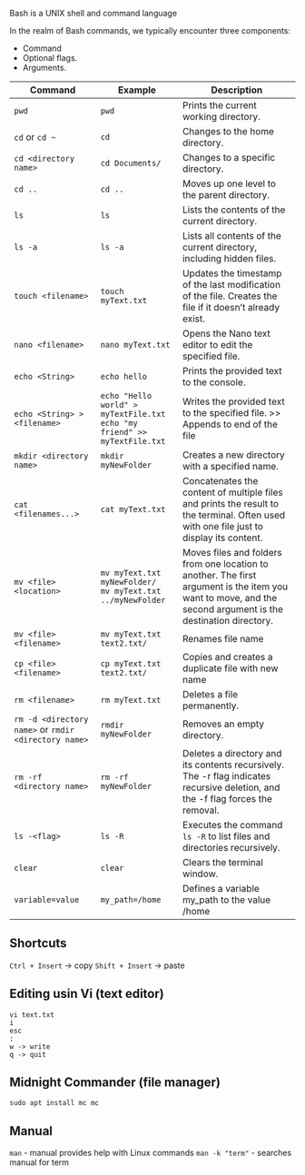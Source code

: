 Bash is a UNIX shell and command language

In the realm of Bash commands, we typically encounter three components:
- Command
- Optional flags.
- Arguments.

| Command                                              | Example                                                                           | Description                                                                                                                                                  |
|------------------------------------------------------|-----------------------------------------------------------------------------------|--------------------------------------------------------------------------------------------------------------------------------------------------------------|
| `pwd`                                                | `pwd`                                                                             | Prints the current working directory.                                                                                                                        |
| `cd` or `cd ~`                                       | `cd`                                                                              | Changes to the home directory.                                                                                                                               |
| `cd <directory name>`                                | `cd Documents/`                                                                   | Changes to a specific directory.                                                                                                                             |
| `cd ..`                                              | `cd ..`                                                                           | Moves up one level to the parent directory.                                                                                                                  |
| `ls`                                                 | `ls`                                                                              | Lists the contents of the current directory.                                                                                                                 |
| `ls -a`                                              | `ls -a`                                                                           | Lists all contents of the current directory, including hidden files.                                                                                         |
| `touch <filename>`                                   | `touch myText.txt`                                                                | Updates the timestamp of the last modification of the file. Creates the file if it doesn’t already exist.                                                    |
| `nano <filename>`                                    | `nano myText.txt`                                                                 | Opens the Nano text editor to edit the specified file.                                                                                                       |
| `echo <String>`                                      | `echo hello`                                                                      | Prints the provided text to the console.                                                                                                                     |
| `echo <String> > <filename>`                         | `echo "Hello world" > myTextFile.txt`  <br/> `echo "my friend" >> myTextFile.txt` | Writes the provided text to the specified file. >> Appends to end of the file                                                                                |
| `mkdir <directory name>`                             | `mkdir myNewFolder`                                                               | Creates a new directory with a specified name.                                                                                                               |
| `cat <filenames...>`                                 | `cat myText.txt`                                                                  | Concatenates the content of multiple files and prints the result to the terminal. Often used with one file just to display its content.                      |
| `mv <file> <location>`                               | `mv myText.txt myNewFolder/`<br/> `mv myText.txt ../myNewFolder`                  | Moves files and folders from one location to another. The first argument is the item you want to move, and the second argument is the destination directory. |
| `mv <file> <filename>`                               | `mv myText.txt text2.txt/`                                                        | Renames file name                                                                                                                                            |
| `cp <file> <filename>`                               | `cp myText.txt text2.txt/`                                                        | Copies and creates a duplicate file with new name                                                                                                            |
| `rm <filename>`                                      | `rm myText.txt`                                                                   | Deletes a file permanently.                                                                                                                                  |
| `rm -d <directory name>` or `rmdir <directory name>` | `rmdir myNewFolder`                                                               | Removes an empty directory.                                                                                                                                  |
| `rm -rf <directory name>`                            | `rm -rf myNewFolder`                                                              | Deletes a directory and its contents recursively. The -r flag indicates recursive deletion, and the -f flag forces the removal.                              |
| `ls -<flag>`                                         | `ls -R`                                                                           | Executes the command `ls -R` to list files and directories recursively.                                                                                      |
| `clear`                                              | `clear`                                                                           | Clears the terminal window.                                                                                                                                  |
| `variable=value`                                     | `my_path=/home`                                                                   | Defines a variable my_path to the value /home                                                                                                                |

## Shortcuts
`Ctrl + Insert` -> copy
`Shift + Insert` -> paste 

## Editing usin Vi (text editor)
```
vi text.txt
i
esc
:
w -> write
q -> quit
```

## Midnight Commander (file manager)
`sudo apt install mc
mc`

## Manual
`man` - manual provides help with Linux commands
`man -k "term"` - searches manual for term